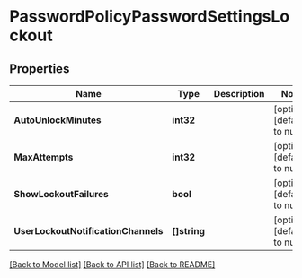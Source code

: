# PasswordPolicyPasswordSettingsLockout

## Properties
Name | Type | Description | Notes
------------ | ------------- | ------------- | -------------
**AutoUnlockMinutes** | **int32** |  | [optional] [default to null]
**MaxAttempts** | **int32** |  | [optional] [default to null]
**ShowLockoutFailures** | **bool** |  | [optional] [default to null]
**UserLockoutNotificationChannels** | **[]string** |  | [optional] [default to null]

[[Back to Model list]](../README.md#documentation-for-models) [[Back to API list]](../README.md#documentation-for-api-endpoints) [[Back to README]](../README.md)

